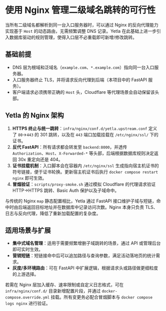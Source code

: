 # 使用 Nginx 管理二级域名跳转的可行性

当所有二级域名都解析到同一台入口服务器时，可以通过 Nginx 的反向代理能力实现基于 `Host` 的动态路由，无需频繁调整 DNS 记录。Yetla 在此基础上进一步引入数据库驱动的规则管理，使得入口层不必重载即可新增/修改跳转。

## 基础前提

- DNS 层为根域和泛域名（`example.com`、`*.example.com`）指向同一台入口服务器。
- 入口服务器终止 TLS，并将请求反向代理到后端（本项目中的 FastAPI 服务）。
- 客户端请求必须携带正确的 `Host` 头，Cloudflare 等代理场景会自动保留该头部。

## Yetla 的 Nginx 架构

1. **HTTPS 终止与统一跳转**：`infra/nginx/conf.d/yetla.upstream.conf` 定义了 `80`→`443` 的 301 跳转，以及在 `443` 端口加载挂载在 `/etc/nginx/ssl/` 下的证书。
2. **反代 FastAPI**：所有请求都会转发至 `backend:8000`，并透传 `Authorization`、`Host`、`X-Forwarded-*` 等头部，后端根据数据库规则决定返回 30x 重定向还是 404。
3. **证书挂载机制**：入口脚本会在容器内 `/etc/nginx/ssl` 生成指向宿主机证书的符号链接，便于证书轮换。更新宿主机证书后执行 `docker compose restart nginx` 即可生效。
4. **冒烟验证**：`scripts/proxy-smoke.sh` 通过模拟 Cloudflare 的代理请求验证 HTTP→HTTPS 跳转、Basic Auth 保护以及子域命中。

与传统的 Nginx `map` 静态配置相比，Yetla 通过 FastAPI 接口维护子域与短链，命中时由后端返回目标地址并在数据库中记录访问次数。Nginx 本身只负责 TLS、日志与反向代理，降低了重新加载配置的复杂度。

## 适用场景与扩展

- **集中式域名管理**：适用于需要频繁增删子域跳转的场景，通过 API 或管理后台即可实时生效。
- **营销短链**：短链接命中后可以追加路径与查询参数，满足活动落地页的统计需求。
- **灰度/多环境路由**：可在 FastAPI 中扩展逻辑，根据请求头或路径做更细粒度的上游选择。

若需在 Nginx 层加入缓存、速率限制或自定义日志格式，可在 `infra/nginx/conf.d/` 目录新增配置片段，并通过 `docker-compose.override.yml` 挂载。所有变更务必配合冒烟脚本与 `docker compose logs nginx` 进行验证。
